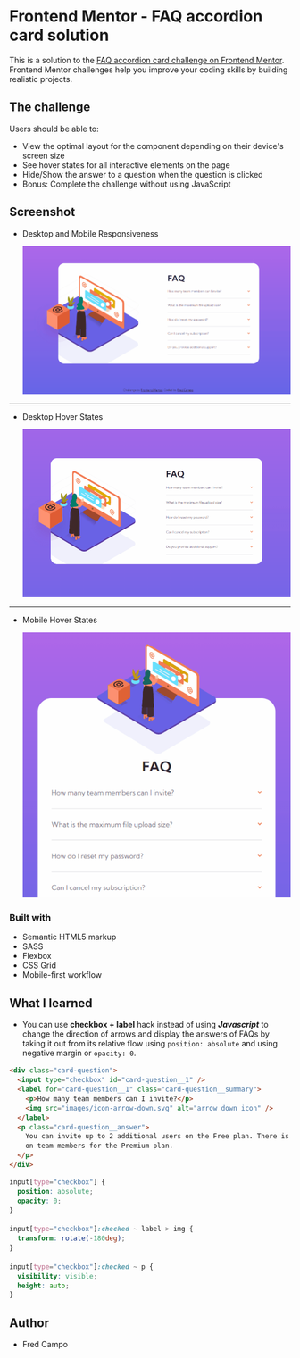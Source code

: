 # Frontend Mentor - FAQ accordion card solution

This is a solution to the [FAQ accordion card challenge on Frontend Mentor](https://www.frontendmentor.io/challenges/faq-accordion-card-XlyjD0Oam). Frontend Mentor challenges help you improve your coding skills by building realistic projects.

## The challenge

Users should be able to:

- View the optimal layout for the component depending on their device's screen size
- See hover states for all interactive elements on the page
- Hide/Show the answer to a question when the question is clicked
- Bonus: Complete the challenge without using JavaScript

## Screenshot

- Desktop and Mobile Responsiveness

  ![desktop and mobile web responsiveness GIF](images/result_responsive.gif)

---

- Desktop Hover States

  ![desktop web hover states GIF](images/result_hover.gif)

---

- Mobile Hover States

  ![mobile web hover states GIF](images/result_mobile-hover.gif)

### Built with

- Semantic HTML5 markup
- SASS
- Flexbox
- CSS Grid
- Mobile-first workflow

## What I learned

- You can use **checkbox + label** hack instead of using **_Javascript_** to change the direction of arrows and display the answers of FAQs by taking it out from its relative flow using `position: absolute` and using negative margin or `opacity: 0`.

```html
<div class="card-question">
  <input type="checkbox" id="card-question__1" />
  <label for="card-question__1" class="card-question__summary">
    <p>How many team members can I invite?</p>
    <img src="images/icon-arrow-down.svg" alt="arrow down icon" />
  </label>
  <p class="card-question__answer">
    You can invite up to 2 additional users on the Free plan. There is no limit
    on team members for the Premium plan.
  </p>
</div>
```

```scss
input[type="checkbox"] {
  position: absolute;
  opacity: 0;
}

input[type="checkbox"]:checked ~ label > img {
  transform: rotate(-180deg);
}

input[type="checkbox"]:checked ~ p {
  visibility: visible;
  height: auto;
}
```

## Author

- Fred Campo
